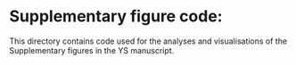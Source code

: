 # Supplementary figure code:

This directory contains code used for the analyses and visualisations of the Supplementary figures in the YS manuscript. 
